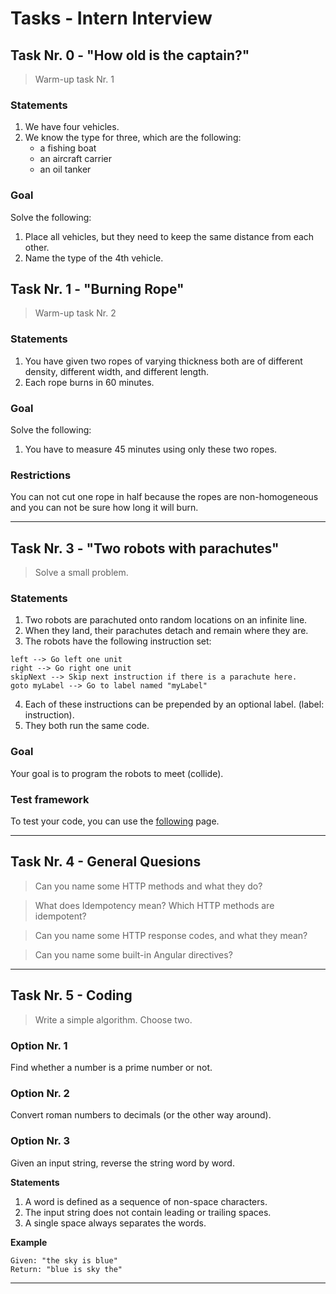 # **Tasks - Intern Interview**

## **Task Nr. 0 - "How old is the captain?"**
> Warm-up task Nr. 1

### **Statements**
1. We have four vehicles.
2. We know the type for three, which are the following:
	- a fishing boat
	- an aircraft carrier
	- an oil tanker

### **Goal**
Solve the following:
1. Place all vehicles, but they need to keep the same distance from each other.
2. Name the type of the 4th vehicle.

## **Task Nr. 1 - "Burning Rope"**
> Warm-up task Nr. 2

### **Statements**
1. You have given two ropes of varying thickness both are of different density, different width, and different length.
2. Each rope burns in 60 minutes.

### **Goal**
Solve the following:
1. You have to measure 45 minutes using only these two ropes.

### **Restrictions**
You can not cut one rope in half because the ropes are non-homogeneous and you can not be sure how long it will burn.

---
## **Task Nr. 3 - "Two robots with parachutes"**
> Solve a small problem.

### **Statements**
1. Two robots are parachuted onto random locations on an infinite line.
2. When they land, their parachutes detach and remain where they are.
3. The robots have the following instruction set:
```
left --> Go left one unit 
right --> Go right one unit 
skipNext --> Skip next instruction if there is a parachute here.
goto myLabel --> Go to label named "myLabel" 
```
4. Each of these instructions can be prepended by an optional label. (label: instruction). 
5. They both run the same code.

### **Goal**
Your goal is to program the robots to meet (collide).

### **Test framework**
To test your code, you can use the [following](https://david-peter.de/parachuting-robots/) page.

---
## **Task Nr. 4 - General Quesions**

> Can you name some HTTP methods and what they do?

> What does Idempotency mean? Which HTTP methods are idempotent?

> Can you name some HTTP response codes, and what they mean?

> Can you name some built-in Angular directives?

---
## **Task Nr. 5 - Coding**
> Write a simple algorithm. Choose two.

### **Option Nr. 1**
Find whether a number is a prime number or not. 

### **Option Nr. 2**
Convert roman numbers to decimals (or the other way around).

### **Option Nr. 3**
Given an input string, reverse the string word by word.

**Statements**
1. A word is defined as a sequence of non-space characters. 
2. The input string does not contain leading or trailing spaces.
3. A single space always separates the words.

**Example**
```
Given: "the sky is blue"
Return: "blue is sky the"
```

---